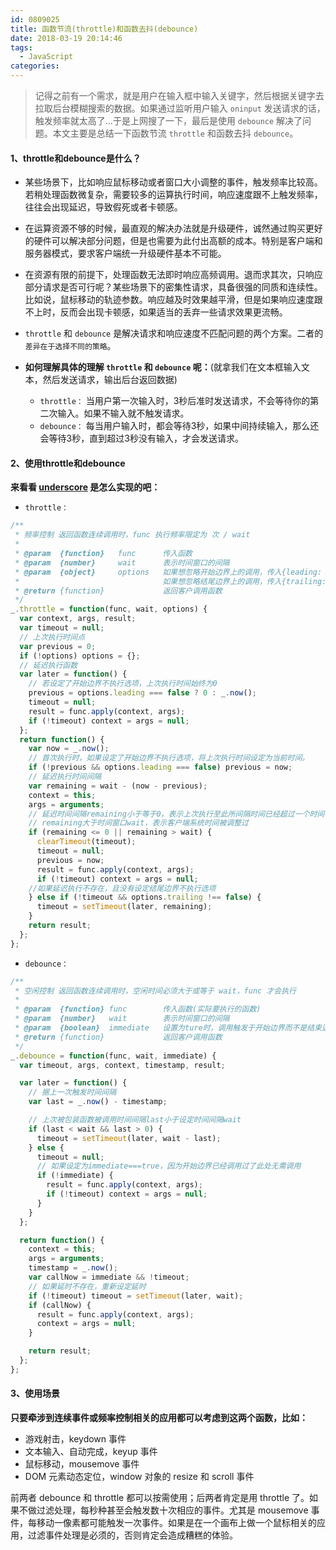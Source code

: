 ```yaml
---
id: 0809025
title: 函数节流(throttle)和函数去抖(debounce)
date: 2018-03-19 20:14:46
tags:
  - JavaScript
categories:
---
```


> 记得之前有一个需求，就是用户在输入框中输入关键字，然后根据关键字去拉取后台模糊搜索的数据。如果通过监听用户输入 `oninput` 发送请求的话，触发频率就太高了...于是上网搜了一下，最后是使用 `debounce` 解决了问题。本文主要是总结一下函数节流 `throttle` 和函数去抖 `debounce`。

#### <a>1、throttle和debounce是什么？</a>

- 某些场景下，比如响应鼠标移动或者窗口大小调整的事件，触发频率比较高。若稍处理函数微复杂，需要较多的运算执行时间，响应速度跟不上触发频率，往往会出现延迟，导致假死或者卡顿感。


- 在运算资源不够的时候，最直观的解决办法就是升级硬件，诚然通过购买更好的硬件可以解决部分问题，但是也需要为此付出高额的成本。特别是客户端和服务器模式，要求客户端统一升级硬件基本不可能。


- 在资源有限的前提下，处理函数无法即时响应高频调用。退而求其次，只响应部分请求是否可行呢？某些场景下的密集性请求，具备很强的同质和连续性。比如说，鼠标移动的轨迹参数。响应越及时效果越平滑，但是如果响应速度跟不上时，反而会出现卡顿感，如果适当的丢弃一些请求效果更流畅。


- `throttle` 和 `debounce` 是解决请求和响应速度不匹配问题的两个方案。二者的`差异在于选择不同的策略`。


- **如何理解具体的理解 `throttle` 和 `debounce` 呢：**(就拿我们在文本框输入文本，然后发送请求，输出后台返回数据)
  - `throttle：` 当用户第一次输入时，3秒后准时发送请求，不会等待你的第二次输入。如果不输入就不触发请求。
  - `debounce：` 每当用户输入时，都会等待3秒，如果中间持续输入，那么还会等待3秒，直到超过3秒没有输入，才会发送请求。

#### <a>2、使用throttle和debounce</a>

  **来看看 [underscore](http://underscorejs.org/) 是怎么实现的吧：**

- `throttle：`
```js
/**
 * 频率控制 返回函数连续调用时，func 执行频率限定为 次 / wait
 * 
 * @param  {function}   func      传入函数
 * @param  {number}     wait      表示时间窗口的间隔
 * @param  {object}     options   如果想忽略开始边界上的调用，传入{leading: false}。
 *                                如果想忽略结尾边界上的调用，传入{trailing: false}
 * @return {function}             返回客户调用函数   
 */
_.throttle = function(func, wait, options) {
  var context, args, result;
  var timeout = null;
  // 上次执行时间点
  var previous = 0;
  if (!options) options = {};
  // 延迟执行函数
  var later = function() {
    // 若设定了开始边界不执行选项，上次执行时间始终为0
    previous = options.leading === false ? 0 : _.now();
    timeout = null;
    result = func.apply(context, args);
    if (!timeout) context = args = null;
  };
  return function() {
    var now = _.now();
    // 首次执行时，如果设定了开始边界不执行选项，将上次执行时间设定为当前时间。
    if (!previous && options.leading === false) previous = now;
    // 延迟执行时间间隔
    var remaining = wait - (now - previous);
    context = this;
    args = arguments;
    // 延迟时间间隔remaining小于等于0，表示上次执行至此所间隔时间已经超过一个时间窗口
    // remaining大于时间窗口wait，表示客户端系统时间被调整过
    if (remaining <= 0 || remaining > wait) {
      clearTimeout(timeout);
      timeout = null;
      previous = now;
      result = func.apply(context, args);
      if (!timeout) context = args = null;
    //如果延迟执行不存在，且没有设定结尾边界不执行选项
    } else if (!timeout && options.trailing !== false) {
      timeout = setTimeout(later, remaining);
    }
    return result;
  };
};
```

- `debounce：`
```js
/**
 * 空闲控制 返回函数连续调用时，空闲时间必须大于或等于 wait，func 才会执行
 *
 * @param  {function} func        传入函数(实际要执行的函数)
 * @param  {number}   wait        表示时间窗口的间隔
 * @param  {boolean}  immediate   设置为ture时，调用触发于开始边界而不是结束边界
 * @return {function}             返回客户调用函数
 */
_.debounce = function(func, wait, immediate) {
  var timeout, args, context, timestamp, result;

  var later = function() {
    // 据上一次触发时间间隔
    var last = _.now() - timestamp;

    // 上次被包装函数被调用时间间隔last小于设定时间间隔wait
    if (last < wait && last > 0) {
      timeout = setTimeout(later, wait - last);
    } else {
      timeout = null;
      // 如果设定为immediate===true，因为开始边界已经调用过了此处无需调用
      if (!immediate) {
        result = func.apply(context, args);
        if (!timeout) context = args = null;
      }
    }
  };

  return function() {
    context = this;
    args = arguments;
    timestamp = _.now();
    var callNow = immediate && !timeout;
    // 如果延时不存在，重新设定延时
    if (!timeout) timeout = setTimeout(later, wait);
    if (callNow) {
      result = func.apply(context, args);
      context = args = null;
    }

    return result;
  };
};
```

#### <a>3、使用场景</a>

  **只要牵涉到连续事件或频率控制相关的应用都可以考虑到这两个函数，比如：**
- 游戏射击，keydown 事件
- 文本输入、自动完成，keyup 事件
- 鼠标移动，mousemove 事件
- DOM 元素动态定位，window 对象的 resize 和 scroll 事件

前两者 debounce 和 throttle 都可以按需使用；后两者肯定是用 throttle 了。如果不做过滤处理，每秒种甚至会触发数十次相应的事件。尤其是 mousemove 事件，每移动一像素都可能触发一次事件。如果是在一个画布上做一个鼠标相关的应用，过滤事件处理是必须的，否则肯定会造成糟糕的体验。